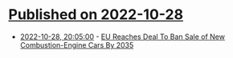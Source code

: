 # [Published on 2022-10-28](index.md)

* [2022-10-28, 20:05:00](https://tech.slashdot.org/story/22/10/28/1932212/eu-reaches-deal-to-ban-sale-of-new-combustion-engine-cars-by-2035?utm_source=rss1.0mainlinkanon&utm_medium=feed) - [EU Reaches Deal To Ban Sale of New Combustion-Engine Cars By 2035](https://tech.slashdot.org/story/22/10/28/1932212/eu-reaches-deal-to-ban-sale-of-new-combustion-engine-cars-by-2035?utm_source=rss1.0mainlinkanon&utm_medium=feed)
